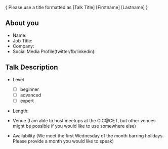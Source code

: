 { Please use a title formatted as [Talk Title] [Firstname] [Lastname] }

## About you
 * Name:
 * Job Title:
 * Company:
 * Social Media Profile(twitter/fb/linkedin):

## Talk Description

 * Level
   - [ ] beginner
   - [ ] advanced
   - [ ] expert
 * Length:
 
 * Venue (I am able to host meetups at the CIC@CET, but other venues might be possible if you would like to use somewhere else)
  * Availability (We meet the first Wednesday of the month barring holidays. Please provide a month you would like to speak)

